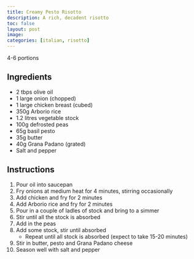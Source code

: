 ```yaml
---
title: Creamy Pesto Risotto
description: A rich, decadent risotto
toc: false
layout: post
image: 
categories: [italian, risotto]
---
```


4-6 portions

## Ingredients

- 2 tbps olive oil
- 1 large onion (chopped)
- 1 large chicken breast (cubed)
- 350g Arborio rice
- 1.2 litres vegetable stock
- 100g defrosted peas
- 65g basil pesto
- 35g butter
- 40g Grana Padano (grated)
- Salt and pepper

## Instructions

1. Pour oil into saucepan
2. Fry onions at medium heat for 4 minutes, stirring occasionally
3. Add chicken and fry for 2 minutes
4. Add Arborio rice and fry for 2 minutes
5. Pour in a couple of ladles of stock and bring to a simmer
6. Stir until all the stock is absorbed
7. Add in the peas
8. Add some stock, stir until absorbed
   - Repeat until all stock is absorbed (expect to take 15-20 minutes)
9. Stir in butter, pesto and Grana Padano cheese
10. Season well with salt and pepper
 